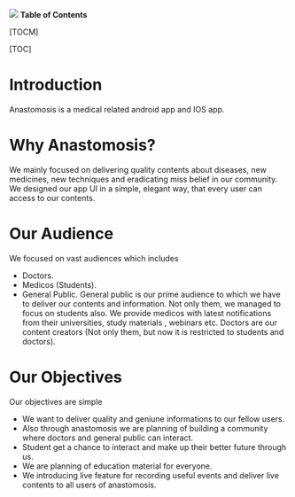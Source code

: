 ![](https://github.com/anastomosisinida/About/blob/685d1f68c678e6a3e98e5b7b58636e4e7c7a56c3/Web%201920%20%E2%80%93%201.jpg)
**Table of Contents**

[TOCM]

[TOC]

# Introduction
Anastomosis is a medical related android app and IOS app.

# Why Anastomosis?
We mainly focused on delivering quality contents about diseases, new medicines, new techniques and eradicating miss belief in our community. We designed our app UI in a simple, elegant way, that every user can access to our contents.

# Our Audience
We focused on vast audiences which includes
- Doctors.
- Medicos (Students).
- General Public.
General public is our prime audience to which we have to deliver our contents and information. Not only them, we managed to focus on students also. We provide medicos with latest notifications from their universities, study materials , webinars etc. Doctors are our content creators (Not only them, but now it is restricted to students and doctors).

# Our Objectives
Our objectives are simple
- We want to deliver quality and geniune informations to our fellow users.
- Also through anastomosis we are planning of building a community where doctors and general public can interact.
- Student get a chance to interact and make up their better future through us.
- We are planning of education material for everyone.
- We introducing live feature for recording useful events and deliver live contents to all users of anastomosis.
